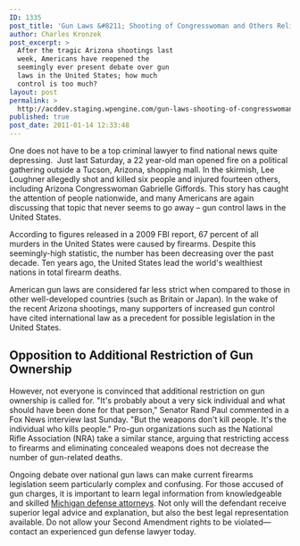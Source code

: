 ```yaml
---
ID: 1335
post_title: 'Gun Laws &#8211; Shooting of Congresswoman and Others Relights The US Gun Law Debate'
author: Charles Kronzek
post_excerpt: >
  After the tragic Arizona shootings last
  week, Americans have reopened the
  seemingly ever present debate over gun
  laws in the United States; how much
  control is too much?
layout: post
permalink: >
  http://acddev.staging.wpengine.com/gun-laws-shooting-of-congresswoman-and-others-relights-the-us-gun-law-debate.html
published: true
post_date: 2011-01-14 12:33:48
---
```

One does not have to be a top criminal lawyer to find national news quite depressing.  Just last Saturday, a 22 year-old man opened fire on a political gathering outside a Tucson, Arizona, shopping mall. In the skirmish, Lee Loughner allegedly shot and killed six people and injured fourteen others, including Arizona Congresswoman Gabrielle Giffords. This story has caught the attention of people nationwide, and many Americans are again discussing that topic that never seems to go away – gun control laws in the United States.

According to figures released in a 2009 FBI report, 67 percent of all murders in the United States were caused by firearms. Despite this seemingly-high statistic, the number has been decreasing over the past decade. Ten years ago, the United States lead the world's wealthiest nations in total firearm deaths.

American gun laws are considered far less strict when compared to those in other well-developed countries (such as Britain or Japan). In the wake of the recent Arizona shootings, many supporters of increased gun control have cited international law as a precedent for possible legislation in the United States.
<h2>Opposition to Additional Restriction of Gun Ownership</h2>
However, not everyone is convinced that additional restriction on gun ownership is called for. "It's probably about a very sick individual and what should have been done for that person," Senator Rand Paul commented in a Fox News interview last Sunday. "But the weapons don't kill people. It's the individual who kills people." Pro-gun organizations such as the National Rifle Association (NRA) take a similar stance, arguing that restricting access to firearms and eliminating concealed weapons does not decrease the number of gun-related deaths.

Ongoing debate over national gun laws can make current firearms legislation seem particularly complex and confusing. For those accused of gun charges, it is important to learn legal information from knowledgeable and skilled <a href="http://acddev.staging.wpengine.com" target="_blank">Michigan defense attorneys</a>. Not only will the defendant receive superior legal advice and explanation, but also the best legal representation available. Do not allow your Second Amendment rights to be violated—contact an experienced gun defense lawyer today.
